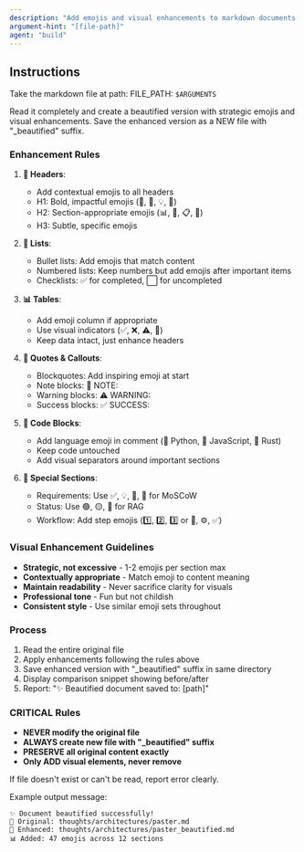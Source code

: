 ```yaml
---
description: "Add emojis and visual enhancements to markdown documents without modifying originals"
argument-hint: "[file-path]"
agent: "build"
---
```


## Instructions

Take the markdown file at path: FILE_PATH: `$ARGUMENTS`

Read it completely and create a beautified version with strategic emojis and visual enhancements. Save the enhanced version as a NEW file with "\_beautified" suffix.

### Enhancement Rules

1. **🎯 Headers**:
   - Add contextual emojis to all headers
   - H1: Bold, impactful emojis (🚀, 🎯, 💡, 🌟)
   - H2: Section-appropriate emojis (📊, 🔧, 📋, 🎨)
   - H3: Subtle, specific emojis

2. **📝 Lists**:
   - Bullet lists: Add emojis that match content
   - Numbered lists: Keep numbers but add emojis after important items
   - Checklists: ✅ for completed, ⬜ for uncompleted

3. **📊 Tables**:
   - Add emoji column if appropriate
   - Use visual indicators (✅, ❌, ⚠️, 🔄)
   - Keep data intact, just enhance headers

4. **💬 Quotes & Callouts**:
   - Blockquotes: Add inspiring emoji at start
   - Note blocks: 📝 NOTE:
   - Warning blocks: ⚠️ WARNING:
   - Success blocks: ✅ SUCCESS:

5. **🎨 Code Blocks**:
   - Add language emoji in comment (🐍 Python, 📜 JavaScript, 🦀 Rust)
   - Keep code untouched
   - Add visual separators around important sections

6. **🔗 Special Sections**:
   - Requirements: Use ✅, 💡, 🎁, 🚫 for MoSCoW
   - Status: Use 🟢, 🟡, 🔴 for RAG
   - Workflow: Add step emojis (1️⃣, 2️⃣, 3️⃣ or 🎯, ⚙️, ✅)

### Visual Enhancement Guidelines

- **Strategic, not excessive** - 1-2 emojis per section max
- **Contextually appropriate** - Match emoji to content meaning
- **Maintain readability** - Never sacrifice clarity for visuals
- **Professional tone** - Fun but not childish
- **Consistent style** - Use similar emoji sets throughout

### Process

1. Read the entire original file
2. Apply enhancements following the rules above
3. Save enhanced version with "\_beautified" suffix in same directory
4. Display comparison snippet showing before/after
5. Report: "✨ Beautified document saved to: [path]"

### CRITICAL Rules

- **NEVER modify the original file**
- **ALWAYS create new file with "\_beautified" suffix**
- **PRESERVE all original content exactly**
- **Only ADD visual elements, never remove**

If file doesn't exist or can't be read, report error clearly.

Example output message:

```
✨ Document beautified successfully!
📁 Original: thoughts/architectures/paster.md
🎨 Enhanced: thoughts/architectures/paster_beautified.md
📊 Added: 47 emojis across 12 sections
```
